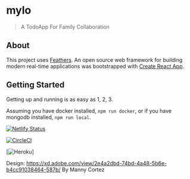 # mylo

> A TodoApp For Family Collaboration

## About

This project uses [Feathers](http://feathersjs.com). An open source web framework for building modern real-time applications was bootstrapped with [Create React App](https://github.com/facebook/create-react-app).

## Getting Started

Getting up and running is as easy as 1, 2, 3.

Assuming you have docker installed, `npm run docker`, or if you have mongodb installed, `npm run local`.

[![Netlify Status](https://api.netlify.com/api/v1/badges/6e788bde-71f8-474f-9d22-58fda0260351/deploy-status)](https://app.netlify.com/sites/priceless-jones-0095fc/deploys)

[![CircleCI](https://circleci.com/gh/erwinsaget/mylo/tree/master.svg?style=svg)](https://circleci.com/gh/erwinsaget/mylo/tree/master)

[![Heroku](https://heroku-badge.herokuapp.com/?app=my-lo)]

Design: https://xd.adobe.com/view/2e4a2dbd-74bd-4a48-5b6e-b4cc91038464-587b/ By Manny Cortez
